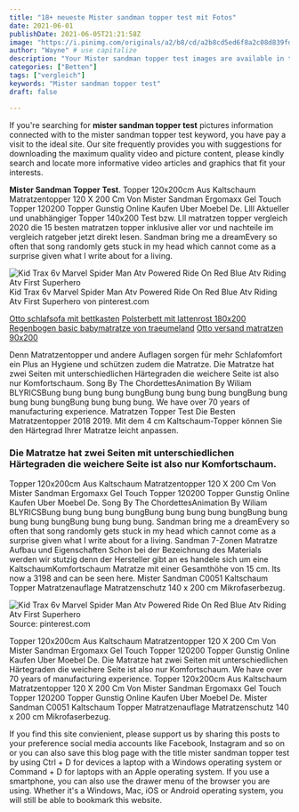 ```yaml
---
title: "18+ neueste Mister sandman topper test mit Fotos"
date: 2021-06-01
publishDate: 2021-06-05T21:21:58Z
image: "https://i.pinimg.com/originals/a2/b8/cd/a2b8cd5ed6f8a2c08d839fd6e86ee842.jpg"
author: "Wayne" # use capitalize
description: "Your Mister sandman topper test images are available in this site. Mister sandman topper test are a topic that is being searched for and liked by netizens now. You can Get the Mister sandman topper test files here. Download all free photos and vectors."
categories: ["Betten"]
tags: ["vergleich"]
keywords: "Mister sandman topper test"
draft: false

---
```


If you're searching for **mister sandman topper test** pictures information connected with to the mister sandman topper test keyword, you have pay a visit to the ideal  site. Our site frequently  provides you with  suggestions  for downloading  the maximum  quality video and picture  content, please kindly search and locate more informative video articles and graphics that fit your interests.

**Mister Sandman Topper Test**. Topper 120x200cm Aus Kaltschaum Matratzentopper 120 X 200 Cm Von Mister Sandman Ergomaxx Gel Touch Topper 120200 Topper Gunstig Online Kaufen Uber Moebel De. Llll Aktueller und unabhängiger Topper 140x200 Test bzw. Lll matratzen topper vergleich 2020 die 15 besten matratzen topper inklusive aller vor und nachteile im vergleich ratgeber jetzt direkt lesen. Sandman bring me a dreamEvery so often that song randomly gets stuck in my head which cannot come as a surprise given what I write about for a living.

![Kid Trax 6v Marvel Spider Man Atv Powered Ride On Red Blue Atv Riding Atv First Superhero](https://i.pinimg.com/originals/a2/b8/cd/a2b8cd5ed6f8a2c08d839fd6e86ee842.jpg "Kid Trax 6v Marvel Spider Man Atv Powered Ride On Red Blue Atv Riding Atv First Superhero")
Kid Trax 6v Marvel Spider Man Atv Powered Ride On Red Blue Atv Riding Atv First Superhero von pinterest.com

[Otto schlafsofa mit bettkasten](/otto-schlafsofa-mit-bettkasten/)
[Polsterbett mit lattenrost 180x200](/polsterbett-mit-lattenrost-180x200/)
[Regenbogen basic babymatratze von traeumeland](/regenbogen-basic-babymatratze-von-traeumeland/)
[Otto versand matratzen 90x200](/otto-versand-matratzen-90x200/)

Denn Matratzentopper und andere Auflagen sorgen für mehr Schlafomfort ein Plus an Hygiene und schützen zudem die Matratze. Die Matratze hat zwei Seiten mit unterschiedlichen Härtegraden die weichere Seite ist also nur Komfortschaum. Song By The ChordettesAnimation By Wiliam BLYRICSBung bung bung bung bungBung bung bung bung bungBung bung bung bung bungBung bung bung bung. We have over 70 years of manufacturing experience. Matratzen Topper Test Die Besten Matratzentopper 2018 2019. Mit dem 4 cm Kaltschaum-Topper können Sie den Härtegrad Ihrer Matratze leicht anpassen.

### Die Matratze hat zwei Seiten mit unterschiedlichen Härtegraden die weichere Seite ist also nur Komfortschaum.

Topper 120x200cm Aus Kaltschaum Matratzentopper 120 X 200 Cm Von Mister Sandman Ergomaxx Gel Touch Topper 120200 Topper Gunstig Online Kaufen Uber Moebel De. Song By The ChordettesAnimation By Wiliam BLYRICSBung bung bung bung bungBung bung bung bung bungBung bung bung bung bungBung bung bung bung. Sandman bring me a dreamEvery so often that song randomly gets stuck in my head which cannot come as a surprise given what I write about for a living. Sandman 7-Zonen Matratze Aufbau und Eigenschaften Schon bei der Bezeichnung des Materials werden wir stutzig denn der Hersteller gibt an es handele sich um eine KaltschaumKomfortschaum Matratze mit einer Gesamthöhe von 15 cm. Its now a 3198 and can be seen here. Mister Sandman C0051 Kaltschaum Topper Matratzenauflage Matratzenschutz 140 x 200 cm Mikrofaserbezug.


![Kid Trax 6v Marvel Spider Man Atv Powered Ride On Red Blue Atv Riding Atv First Superhero](https://i.pinimg.com/originals/a2/b8/cd/a2b8cd5ed6f8a2c08d839fd6e86ee842.jpg "Kid Trax 6v Marvel Spider Man Atv Powered Ride On Red Blue Atv Riding Atv First Superhero")
Source: pinterest.com

Topper 120x200cm Aus Kaltschaum Matratzentopper 120 X 200 Cm Von Mister Sandman Ergomaxx Gel Touch Topper 120200 Topper Gunstig Online Kaufen Uber Moebel De. Die Matratze hat zwei Seiten mit unterschiedlichen Härtegraden die weichere Seite ist also nur Komfortschaum. We have over 70 years of manufacturing experience. Topper 120x200cm Aus Kaltschaum Matratzentopper 120 X 200 Cm Von Mister Sandman Ergomaxx Gel Touch Topper 120200 Topper Gunstig Online Kaufen Uber Moebel De. Mister Sandman C0051 Kaltschaum Topper Matratzenauflage Matratzenschutz 140 x 200 cm Mikrofaserbezug.

If you find this site convienient, please support us by sharing this posts to your preference social media accounts like Facebook, Instagram and so on or you can also save this blog page with the title mister sandman topper test by using Ctrl + D for devices a laptop with a Windows operating system or Command + D for laptops with an Apple operating system. If you use a smartphone, you can also use the drawer menu of the browser you are using. Whether it's a Windows, Mac, iOS or Android operating system, you will still be able to bookmark this website.
